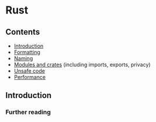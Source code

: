 # Rust

## Contents

* [Introduction](#Introduction)
* [Formatting]()
* [Naming]()
* [Modules and crates]() (including imports, exports, privacy)
* [Unsafe code]()
* [Performance]()


## Introduction

### Further reading
